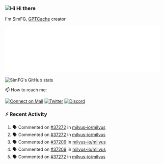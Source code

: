 ### <img src='https://qpluspicture.oss-cn-beijing.aliyuncs.com/6LjjQA/Hi.gif' alt='Hi' width="24"/> Hi there

I'm SimFG, [GPTCache](https://github.com/zilliztech/GPTCache) creator

![Metrics 👋](/metrics.plugin.followup.user.svg)

![SimFG's GitHub stats](https://github-readme-stats.vercel.app/api?username=SimFG&show_icons=true&theme=radical&count_private=true)

📫 How to reach me:

[![Connect on Mail](https://img.shields.io/badge/Ask%20me-anything-1abc9c.svg)](mailto:1142838399@qq.com)
[![Twitter](https://img.shields.io/twitter/follow/FogSim?style=social)](https://twitter.com/FogSim)
[![Discord](https://img.shields.io/discord/1092648432495251507?label=Discord&logo=discord)](https://discord.gg/Q8C6WEjSWV)

### :zap: Recent Activity

<!--START_SECTION:activity-->
1. 🗣 Commented on [#37272](https://github.com/milvus-io/milvus/issues/37272) in [milvus-io/milvus](https://github.com/milvus-io/milvus)
2. 🗣 Commented on [#37272](https://github.com/milvus-io/milvus/issues/37272) in [milvus-io/milvus](https://github.com/milvus-io/milvus)
3. 🗣 Commented on [#37209](https://github.com/milvus-io/milvus/issues/37209) in [milvus-io/milvus](https://github.com/milvus-io/milvus)
4. 🗣 Commented on [#37209](https://github.com/milvus-io/milvus/issues/37209) in [milvus-io/milvus](https://github.com/milvus-io/milvus)
5. 🗣 Commented on [#37272](https://github.com/milvus-io/milvus/issues/37272) in [milvus-io/milvus](https://github.com/milvus-io/milvus)
<!--END_SECTION:activity-->

